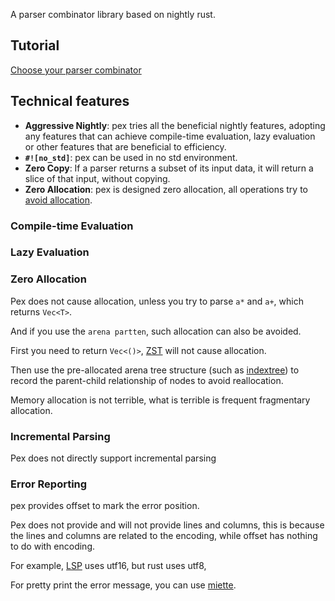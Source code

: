 A parser combinator library based on nightly rust.




## Tutorial

[Choose your parser combinator](src/helpers/readme.md)



## Technical features

- **Aggressive Nightly**: pex tries all the beneficial nightly features, adopting any features that can achieve compile-time evaluation, lazy evaluation or other features that are beneficial to efficiency.
- **`#![no_std]`**: pex can be used in no std environment.
- **Zero Copy**: If a parser returns a subset of its input data, it will return a slice of that input, without copying.
- **Zero Allocation**: pex is designed zero allocation, all operations try to [avoid allocation](#zero-allocation).

### Compile-time Evaluation

### Lazy Evaluation

### Zero Allocation

Pex does not cause allocation, unless you try to parse `a*` and `a+`, which returns `Vec<T>`.

And if you use the `arena partten`, such allocation can also be avoided.

First you need to return `Vec<()>`, [ZST](https://doc.rust-lang.org/std/vec/struct.Vec.html#guarantees) will not cause allocation.

Then use the pre-allocated arena tree structure (such as [indextree](https://crates.io/crates/indextree)) to record the parent-child relationship of nodes to avoid reallocation.

Memory allocation is not terrible, what is terrible is frequent fragmentary allocation.

### Incremental Parsing

Pex does not directly support incremental parsing


### Error Reporting

pex provides offset to mark the error position.

Pex does not provide and will not provide lines and columns,
this is because the lines and columns are related to the encoding,
while offset has nothing to do with encoding.

For example, [LSP]() uses utf16, but rust uses utf8,

For pretty print the error message, you can use [miette](https://crates.io/crates/miette).